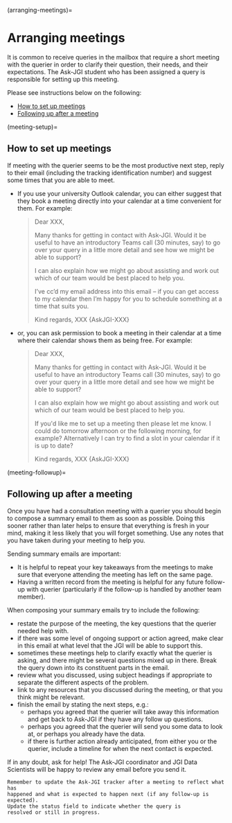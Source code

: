 (arranging-meetings)=
# Arranging meetings

It is common to receive queries in the mailbox that require a short
meeting with the querier in order to clarify their question, their
needs, and their expectations. The Ask-JGI student who has been
assigned a query is responsible for setting up this meeting. 

Please see instructions below on the following:
- [How to set up meetings](meeting-setup)
- [Following up after a meeting](meeting-followup)

(meeting-setup)=
## How to set up meetings

If meeting with the querier seems to be the most productive next
step, reply to their email (including the tracking identification
number) and suggest some times that you are able to meet. 

- If you use your university Outlook calendar, you can either suggest that they book a meeting directly into your calendar at a time convenient for them.
  For example:

  > Dear XXX, 
  > 
  > Many thanks for getting in contact with Ask-JGI. Would it be useful
  > to have an introductory Teams call (30 minutes, say) to go over your
  > query in a little more detail and see how we might be able to
  > support? 
  > 
  > I can also explain how we might go about assisting and work out
  > which of our team would be best placed to help you.
  > 
  > I’ve cc’d my email address into this email – if you can get access to
  > my calendar then I’m happy for you to schedule something at a time that
  > suits you.
  > 
  > Kind regards,
  > XXX
  > {AskJGI-XXX}

- or, you can ask permission to book a meeting in their calendar at a time where their calendar shows them as being free.
  For example:
  
  > Dear XXX, 
  > 
  > Many thanks for getting in contact with Ask-JGI. Would it be useful
  > to have an introductory Teams call (30 minutes, say) to go over your
  > query in a little more detail and see how we might be able to
  > support? 
  > 
  > I can also explain how we might go about assisting and work out
  > which of our team would be best placed to help you.
  > 
  > If you'd like me to set up a meeting then please let me know. I
  > could do tomorrow afternoon or the following morning, for example?
  > Alternatively I can try to find a slot in your calendar if it is up
  > to date? 
  > 
  > Kind regards,
  > XXX
  > {AskJGI-XXX}

(meeting-followup)=
## Following up after a meeting

Once you have had a consultation meeting with a querier you should begin to compose a
summary email to them as soon as possible. Doing this sooner rather
than later helps to ensure that everything is fresh in your mind,
making it less likely that you will forget something. Use any notes
that you have taken during your meeting to help you.

Sending summary emails are important:
- It is helpful to repeat your key takeaways from the meetings to make
sure that everyone attending the meeting has left on the same page.
- Having a written record from the meeting is helpful for any future
  follow-up with querier (particularly if the follow-up is handled by
  another team member).
  
When composing your summary emails try to include the following:
- restate the purpose of the meeting, the key questions that the
  querier needed help with.
- if there was some level of ongoing support or action agreed, make
  clear in this email at what level that the JGI will be able to
  support this.
- sometimes these meetings help to clarify exactly what the querier is
  asking, and there might be several questions mixed up in
  there. Break the query down into its constituent parts in the email.
- review what you discussed, using subject headings if appropriate to
  separate the different aspects of the problem.
- link to any resources that you discussed during the meeting, or that
  you think might be relevant.
- finish the email by stating the next steps, e.g.:
  - perhaps you agreed that the querier will take away this
    information and get back to Ask-JGI if they have any follow up
    questions.
  - perhaps you agreed that the querier will send you some data to
    look at, or perhaps you already have the data.
  - if there is further action already anticipated, from either you or
    the querier, include a timeline for when the next contact is
    expected.

If in any doubt, ask for help! The Ask-JGI coordinator and JGI Data
Scientists will be happy to review any email before you send it.

```{note}
Remember to update the Ask-JGI tracker after a meeting to reflect what has
happened and what is expected to happen next (if any follow-up is expected). 
Update the status field to indicate whether the query is
resolved or still in progress.
```
